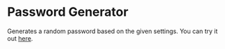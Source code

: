 # Password Generator
Generates a random password based on the given settings.
You can try it out [here](https://jmvgmr.github.io/password-generator/).
